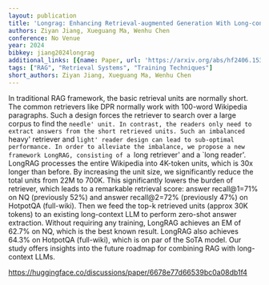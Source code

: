 ```yaml
---
layout: publication
title: 'Longrag: Enhancing Retrieval-augmented Generation With Long-context Llms'
authors: Ziyan Jiang, Xueguang Ma, Wenhu Chen
conference: No Venue
year: 2024
bibkey: jiang2024longrag
additional_links: [{name: Paper, url: 'https://arxiv.org/abs/hf2406.15319'}]
tags: ["RAG", "Retrieval Systems", "Training Techniques"]
short_authors: Ziyan Jiang, Xueguang Ma, Wenhu Chen
---
```

In traditional RAG framework, the basic retrieval units are normally short. The common retrievers like DPR normally work with 100-word Wikipedia paragraphs. Such a design forces the retriever to search over a large corpus to find the `needle' unit. In contrast, the readers only need to extract answers from the short retrieved units. Such an imbalanced `heavy' retriever and `light' reader design can lead to sub-optimal performance. In order to alleviate the imbalance, we propose a new framework LongRAG, consisting of a `long retriever' and a `long reader'. LongRAG processes the entire Wikipedia into 4K-token units, which is 30x longer than before. By increasing the unit size, we significantly reduce the total units from 22M to 700K. This significantly lowers the burden of retriever, which leads to a remarkable retrieval score: answer recall@1=71% on NQ (previously 52%) and answer recall@2=72% (previously 47%) on HotpotQA (full-wiki). Then we feed the top-k retrieved units (approx 30K tokens) to an existing long-context LLM to perform zero-shot answer extraction. Without requiring any training, LongRAG achieves an EM of 62.7% on NQ, which is the best known result. LongRAG also achieves 64.3% on HotpotQA (full-wiki), which is on par of the SoTA model. Our study offers insights into the future roadmap for combining RAG with long-context LLMs.

https://huggingface.co/discussions/paper/6678e77d66539bc0a08db1f4